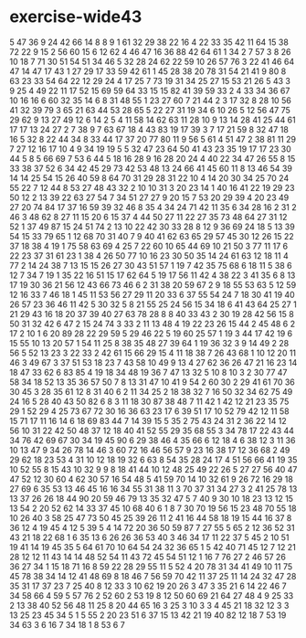 # exercise-wide43
5
47
36
9
24
42
66
14
8
8
9
1
61
32
29
38
22
16
4
22
33
35
42
11
64
15
38
72
22
9
15
2
56
60
15
6
12
62
4
46
47
16
36
88
42
64
61
1
34
2
7
57
3
8
26
10
18
7
71
30
51
54
51
34
46
5
32
28
24
62
22
59
10
26
57
76
3
22
41
46
64
47
14
47
17
43
1
27
29
17
33
59
42
61
1
45
28
38
20
78
31
54
21
41
9
80
8
63
23
33
54
64
22
12
29
24
4
17
25
7
73
19
31
34
25
27
15
53
21
26
5
43
3
9
25
4
49
22
11
17
52
15
69
59
64
33
15
15
82
41
39
59
33
2
4
33
34
36
67
10
16
16
6
60
32
35
14
6
8
31
48
55
1
23
27
60
7
21
44
2
3
17
32
8
28
10
56
41
32
39
79
3
65
21
63
44
53
28
65
5
22
27
31
19
34
6
10
26
5
12
56
47
75
29
62
9
13
27
49
12
6
14
2
5
4
11
58
14
62
63
11
28
10
9
13
14
28
41
25
44
61
17
17
13
24
27
2
7
38
9
7
63
67
18
4
43
83
19
17
39
3
7
17
21
59
8
32
47
18
16
5
32
8
22
44
34
8
33
44
17
37
20
77
80
11
9
56
5
61
4
51
47
2
38
81
11
29
7
27
12
16
17
10
4
9
34
19
19
5
5
32
47
23
64
50
41
43
23
35
19
17
17
23
30
44
5
8
5
66
69
7
53
6
44
5
18
16
28
9
16
28
20
24
4
40
22
34
47
26
55
8
15
33
38
37
52
6
34
42
45
29
73
42
53
48
13
24
66
41
45
60
11
8
13
46
54
39
14
14
25
54
15
26
40
59
8
64
70
31
29
28
31
22
10
4
14
20
30
34
25
70
24
55
22
7
12
44
8
53
27
48
43
32
2
10
10
31
3
20
23
14
1
40
16
41
22
19
29
23
50
12
2
13
39
22
63
27
54
7
34
51
27
27
9
20
15
7
53
20
29
39
4
20
23
49
27
20
74
84
17
37
16
59
39
32
46
8
35
4
34
24
71
42
11
35
6
34
28
16
2
31
2
46
3
48
62
8
27
11
15
20
6
15
37
4
44
50
27
11
22
27
35
73
48
64
27
31
12
52
1
37
49
87
15
24
51
74
2
13
10
22
42
30
33
28
8
12
9
36
69
24
18
5
13
39
54
15
33
79
65
1
12
68
70
31
40
7
9
40
41
62
63
65
29
57
45
30
12
26
15
22
37
18
38
4
19
1
75
58
63
69
4
25
7
22
60
10
65
44
69
10
21
50
3
77
11
17
6
22
23
37
31
61
23
1
38
4
26
50
77
10
16
23
30
50
35
14
24
61
63
12
18
11
4
77
2
14
24
38
7
13
15
15
26
27
30
43
51
57
1
19
7
42
35
75
68
6
18
11
5
38
6
12
7
34
7
19
1
35
22
16
51
15
17
62
64
5
19
17
56
11
42
4
38
22
3
41
35
6
8
13
17
19
30
36
21
56
12
43
66
73
46
6
2
31
38
20
59
67
2
9
18
55
53
63
5
12
59
12
16
33
7
46
18
1
45
11
53
56
27
29
11
20
33
6
37
55
54
24
7
18
30
41
19
40
26
57
23
36
46
11
42
5
30
32
5
8
21
55
25
24
56
15
34
18
6
41
43
64
25
27
1
21
29
43
16
18
20
37
39
40
27
63
78
28
8
8
40
33
43
2
30
19
28
42
56
15
8
50
31
32
42
6
47
2
15
24
74
3
33
2
11
13
48
4
19
22
23
26
15
44
2
45
48
6
2
17
2
10
1
6
20
89
28
22
29
59
5
29
46
22
5
19
60
25
57
1
19
3
44
17
42
19
6
15
55
10
13
20
57
1
54
11
25
8
38
35
48
27
39
64
1
19
36
32
3
9
14
49
2
28
56
5
52
13
23
3
22
33
2
42
61
15
66
29
15
4
11
18
38
7
26
43
68
1
10
12
20
11
46
3
49
67
3
37
51
53
18
23
7
43
58
10
49
9
13
4
27
62
36
26
47
21
16
23
14
18
47
33
62
6
83
85
4
19
18
34
48
19
36
7
47
13
32
5
10
8
10
3
2
30
77
47
58
34
18
52
13
35
36
57
50
7
8
13
31
47
10
41
9
54
2
60
30
2
29
41
61
70
36
30
45
3
28
35
61
12
8
31
40
6
2
11
34
25
2
18
38
32
7
16
50
32
34
62
75
49
24
16
5
28
40
43
50
82
6
8
3
11
18
30
87
38
48
7
11
42
1
42
12
21
23
35
75
29
1
52
29
4
25
73
67
72
30
16
36
63
23
17
6
39
51
17
10
52
79
42
12
11
58
15
71
17
11
16
14
6
18
69
83
44
7
14
39
15
5
35
2
75
43
24
31
2
36
22
14
12
56
10
31
22
42
50
48
37
12
18
40
41
52
55
29
35
68
55
3
34
78
17
22
43
44
34
76
42
69
67
30
34
19
45
90
6
29
38
46
4
35
66
6
12
18
4
6
38
12
3
11
36
10
13
47
9
34
26
78
14
46
3
60
72
16
46
56
57
9
23
16
38
17
12
36
68
2
49
29
62
18
23
53
4
31
10
12
18
19
32
6
63
8
54
35
28
24
17
4
51
56
66
41
19
35
10
52
55
8
15
43
10
32
9
9
8
18
41
44
10
12
48
25
49
22
26
5
27
27
56
40
47
47
52
12
30
60
4
62
30
57
16
54
48
5
41
59
70
14
10
32
61
9
26
72
16
29
18
27
69
6
35
53
13
46
45
16
16
34
55
31
38
11
3
70
37
31
34
27
3
2
41
25
78
13
13
37
26
26
18
44
90
20
59
46
79
13
35
32
47
5
7
40
9
30
10
18
23
13
12
15
13
54
2
20
52
62
14
33
37
45
10
68
40
6
1
8
7
30
70
19
56
15
23
48
70
55
18
10
26
40
3
58
25
47
73
50
45
25
39
26
11
2
41
16
44
58
18
19
15
44
16
37
8
36
12
4
19
45
4
12
5
39
5
4
14
72
20
36
50
59
87
7
27
55
5
65
2
12
36
52
31
43
21
18
22
68
1
6
35
13
6
26
26
36
53
40
3
46
34
17
11
22
37
5
45
2
10
51
19
41
14
19
45
35
5
64
61
70
10
64
54
24
32
36
65
1
5
42
40
71
45
12
7
12
21
28
12
12
11
43
14
14
48
52
54
11
43
72
45
54
51
12
1
16
7
76
27
2
46
57
26
36
27
34
1
15
18
71
16
8
59
22
28
29
55
11
5
52
4
20
78
31
34
41
49
10
11
75
45
78
38
34
14
12
41
48
69
8
18
46
7
56
59
70
42
11
37
25
11
14
24
32
47
28
35
31
17
37
23
7
25
40
8
12
33
3
10
62
19
20
26
3
47
3
35
21
6
14
22
46
7
34
58
66
4
59
5
57
76
2
52
60
2
53
19
8
12
50
60
69
21
64
27
48
4
9
25
33
2
13
38
40
52
56
48
11
25
8
20
44
65
16
3
25
3
10
3
3
4
45
21
18
32
12
3
3
13
25
23
45
34
5
1
5
55
2
20
23
51
6
37
15
13
42
21
19
40
82
12
18
7
53
19
34
63
3
6
16
7
34
18
1
8
53
6
7
